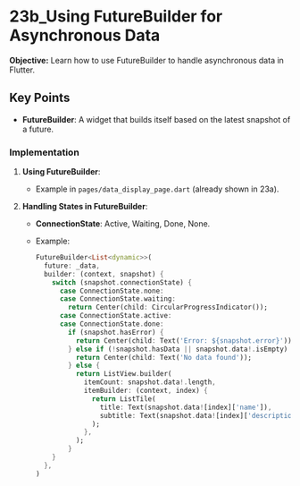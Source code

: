 # 23b_Using FutureBuilder for Asynchronous Data

**Objective:** Learn how to use FutureBuilder to handle asynchronous data in Flutter.

## Key Points

- **FutureBuilder**: A widget that builds itself based on the latest snapshot of a future.

### Implementation

1. **Using FutureBuilder**:
   - Example in `pages/data_display_page.dart` (already shown in 23a).

2. **Handling States in FutureBuilder**:
   - **ConnectionState**: Active, Waiting, Done, None.
   - Example:

     ```dart
     FutureBuilder<List<dynamic>>(
       future: _data,
       builder: (context, snapshot) {
         switch (snapshot.connectionState) {
           case ConnectionState.none:
           case ConnectionState.waiting:
             return Center(child: CircularProgressIndicator());
           case ConnectionState.active:
           case ConnectionState.done:
             if (snapshot.hasError) {
               return Center(child: Text('Error: ${snapshot.error}'));
             } else if (!snapshot.hasData || snapshot.data!.isEmpty) {
               return Center(child: Text('No data found'));
             } else {
               return ListView.builder(
                 itemCount: snapshot.data!.length,
                 itemBuilder: (context, index) {
                   return ListTile(
                     title: Text(snapshot.data![index]['name']),
                     subtitle: Text(snapshot.data![index]['description']),
                   );
                 },
               );
             }
         }
       },
     )
     ```
